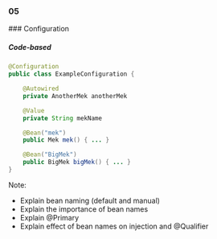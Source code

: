 
<h3 class="chapter-number">05</h3>
### Configuration

##### Code-based

```Java
@Configuration
public class ExampleConfiguration {

    @Autowired
    private AnotherMek anotherMek

    @Value
    private String mekName

    @Bean("mek")
    public Mek mek() { ... }

    @Bean("BigMek")
    public BigMek bigMek() { ... }
}
```

Note:

* Explain bean naming (default and manual)
* Explain the importance of bean names
* Explain @Primary
* Explain effect of bean names on injection and @Qualifier